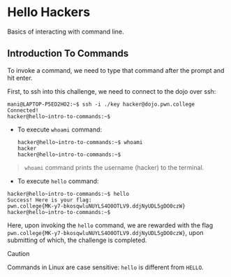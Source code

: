 # Hello Hackers
Basics of interacting with command line.
## Introduction To Commands
To invoke a command, we need to type that command after the prompt and hit enter.

First, to ssh into this challenge, we need to connect to the dojo over ssh:
```
mani@LAPTOP-P5ED2HO2:~$ ssh -i ./key hacker@dojo.pwn.college
Connected!
hacker@hello~intro-to-commands:~$
```
- To execute `whoami` command:
  ```
  hacker@hello~intro-to-commands:~$ whoami
  hacker
  hacker@hello~intro-to-commands:~$
  ```
> `whoami` command prints the username (hacker) to the terminal.
- To execute `hello` command:
```
hacker@hello~intro-to-commands:~$ hello
Success! Here is your flag:
pwn.college{MK-y7-bkosqwluNUYLS4O0OTLV9.ddjNyUDL5gDO0czW}
hacker@hello~intro-to-commands:~$
```
Here, upon invoking the `hello` command, we are rewarded with the flag `pwn.college{MK-y7-bkosqwluNUYLS4O0OTLV9.ddjNyUDL5gDO0czW}`, upon submitting of which, the challenge is completed.

>[!Caution]
>Commands in Linux are case sensitive: `hello` is different from `HELLO`.

